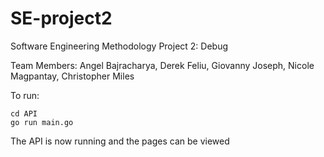 # SE-project2

Software Engineering Methodology Project 2: Debug

Team Members: Angel Bajracharya, Derek Feliu, Giovanny Joseph, Nicole Magpantay, Christopher Miles

To run:
 ```
 cd API
 go run main.go
 ```
The API is now running and the pages can be viewed
